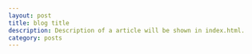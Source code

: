 ```yaml
---
layout: post
title: blog title 
description: Description of a article will be shown in index.html.
category: posts 
---
```

